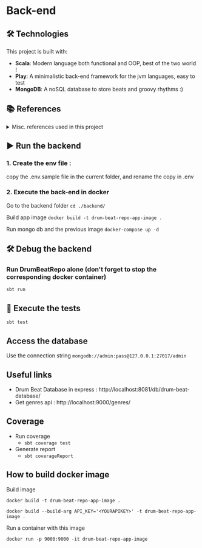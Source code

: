# Back-end

## 🛠️ Technologies

This project is built with:

- **Scala**: Modern language both functional and OOP, best of the two world !
- **Play**: A minimalistic back-end framework for the jvm languages, easy to test
- **MongoDB**: A noSQL database to store beats and groovy rhythms :)

## 📚 References

<details>
  <summary>Misc. references used in this project</summary>

- Back-end hosting : https://render.com/
- Database hosting : https://www.mongodb.com/products/platform/cloud
- https://www.docker.com/
- Database client : https://www.mongodb.com/docs/mongodb-shell/install/
- REST API client : https://github.com/usebruno/bruno
</details>

## ▶️ Run the backend
### 1. Create the env file :

copy the .env.sample file in the current folder, and rename the copy in .env

### 2. Execute the back-end in docker

Go to the backend folder
```cd ./backend/```

Build app image
```docker build -t drum-beat-repo-app-image .```

Run mongo db and the previous image
```docker-compose up -d```

## 🛠️ Debug the backend
### Run DrumBeatRepo alone (don't forget to stop the corresponding docker container)
```sbt run```

## 🔫 Execute the tests
```sbt test```

## Access the database

Use the connection string ```mongodb://admin:pass@127.0.0.1:27017/admin```

## Useful links

- Drum Beat Database in express : 
http://localhost:8081/db/drum-beat-database/
- Get genres api : http://localhost:9000/genres/

## Coverage

- Run coverage
  - ``sbt coverage test``
- Generate report
  - ``sbt coverageReport``


## How to build docker image

Build image

``` docker build -t drum-beat-repo-app-image . ```

``` docker build --build-arg API_KEY='<YOURAPIKEY>' -t drum-beat-repo-app-image . ```

Run a container with this image

``` docker run -p 9000:9000 -it drum-beat-repo-app-image ```

